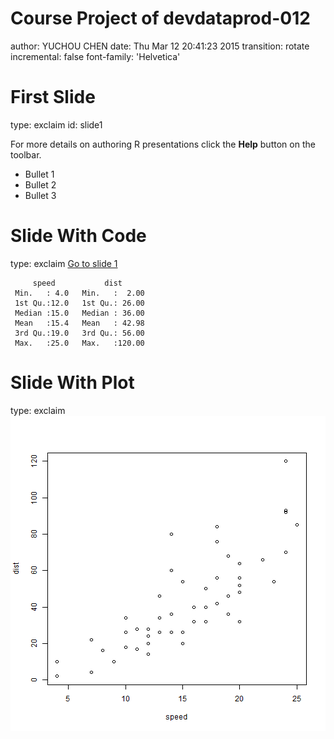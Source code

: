 Course Project of devdataprod-012
========================================================
author: YUCHOU CHEN
date: Thu Mar 12 20:41:23 2015
transition: rotate
incremental: false
font-family: 'Helvetica'

First Slide
========================================================
type: exclaim
id: slide1

For more details on authoring R presentations click the
**Help** button on the toolbar.

- Bullet 1
- Bullet 2
- Bullet 3

Slide With Code
========================================================
type: exclaim
[Go to slide 1](#/slide1)


```
     speed           dist       
 Min.   : 4.0   Min.   :  2.00  
 1st Qu.:12.0   1st Qu.: 26.00  
 Median :15.0   Median : 36.00  
 Mean   :15.4   Mean   : 42.98  
 3rd Qu.:19.0   3rd Qu.: 56.00  
 Max.   :25.0   Max.   :120.00  
```

Slide With Plot
========================================================
type: exclaim
![plot of chunk unnamed-chunk-2](devdataprod-012-CourseProject-figure/unnamed-chunk-2-1.png) 
